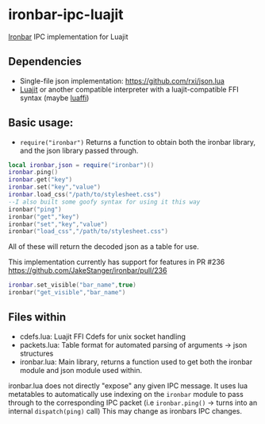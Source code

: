 # ironbar-ipc-luajit
[Ironbar](https://github.com/JakeStanger/ironbar) IPC implementation for Luajit

## Dependencies
- Single-file json implementation: https://github.com/rxi/json.lua
- [Luajit](https://luajit.org/) or another compatible interpreter with a luajit-compatible FFI syntax (maybe [luaffi](https://github.com/jmckaskill/luaffi))


## Basic usage:
- `require("ironbar")` Returns a function to obtain both the ironbar library, and the json library passed through.
```lua
local ironbar,json = require("ironbar")()
ironbar.ping()
ironbar.get("key")
ironbar.set("key","value")
ironbar.load_css("/path/to/stylesheet.css")
--I also built some goofy syntax for using it this way
ironbar("ping")
ironbar("get","key")
ironbar("set","key","value")
ironbar("load_css","/path/to/stylesheet.css")
```
All of these will return the decoded json as a table for use.

This implementation currently has support for features in PR #236 https://github.com/JakeStanger/ironbar/pull/236
```lua
ironbar.set_visible("bar_name",true)
ironbar("get_visible","bar_name")
```


## Files within
- cdefs.lua: Luajit FFI Cdefs for unix socket handling
- packets.lua: Table format for automated parsing of arguments -> json structures
- ironbar.lua: Main library, returns a function used to get both the ironbar module and json module used within.

ironbar.lua does not directly "expose" any given IPC message. It uses lua metatables to automatically use indexing on the `ironbar` module to pass through to the corresponding IPC packet (i.e `ironbar.ping()` -> turns into an internal `dispatch(ping)` call)
This may change as ironbars IPC changes.
